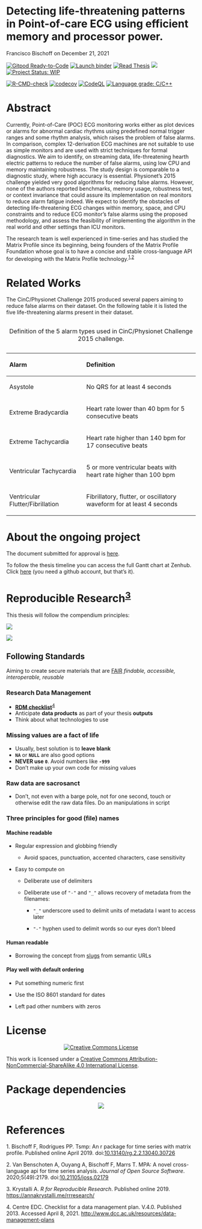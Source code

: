 Detecting life-threatening patterns in Point-of-care ECG using efficient
memory and processor power.
================
Francisco Bischoff
on December 21, 2021

<!-- README.md is generated from README.Rmd. Please edit that file -->

<!-- badges: start -->

[![Gitpod
Ready-to-Code](https://img.shields.io/badge/Gitpod-Ready--to--Code-blue?logo=gitpod)](https://gitpod.io/#https://github.com/franzbischoff/false.alarm/tree/develop)
[![Launch
binder](https://mybinder.org/badge_logo.svg)](https://mybinder.org/v2/gh/franzbischoff/false.alarm/master?urlpath=rstudio)
[![Read
Thesis](https://img.shields.io/badge/read-thesis__down-brightgreen)](https://franzbischoff.github.io/false.alarm/)
[![](https://zenodo.org/badge/261530912.svg)](https://zenodo.org/badge/latestdoi/261530912)
[![Project Status:
WIP](https://www.repostatus.org/badges/latest/wip.svg)](https://www.repostatus.org/#wip)

[![R-CMD-check](https://github.com/franzbischoff/false.alarm/actions/workflows/R-CMD-check.yaml/badge.svg)](https://github.com/franzbischoff/false.alarm/actions/workflows/R-CMD-check.yaml)
[![codecov](https://codecov.io/gh/franzbischoff/false.alarm/branch/develop/graph/badge.svg?token=w7AmbwhNvn)](https://codecov.io/gh/franzbischoff/false.alarm)
[![CodeQL](https://github.com/franzbischoff/false.alarm/actions/workflows/codeql-analysis.yaml/badge.svg?branch=master)](https://github.com/github/codeql-action/)
[![Language grade:
C/C++](https://img.shields.io/lgtm/grade/cpp/g/franzbischoff/false.alarm.svg?logo=lgtm&logoWidth=18)](https://lgtm.com/projects/g/franzbischoff/false.alarm/context:cpp)

<!-- badges: end -->

# Abstract

Currently, Point-of-Care (POC) ECG monitoring works either as plot
devices or alarms for abnormal cardiac rhythms using predefined normal
trigger ranges and some rhythm analysis, which raises the problem of
false alarms. In comparison, complex 12-derivation ECG machines are not
suitable to use as simple monitors and are used with strict techniques
for formal diagnostics. We aim to identify, on streaming data,
life-threatening hearth electric patterns to reduce the number of false
alarms, using low CPU and memory maintaining robustness. The study
design is comparable to a diagnostic study, where high accuracy is
essential. Physionet’s 2015 challenge yielded very good algorithms for
reducing false alarms. However, none of the authors reported benchmarks,
memory usage, robustness test, or context invariance that could assure
its implementation on real monitors to reduce alarm fatigue indeed. We
expect to identify the obstacles of detecting life-threatening ECG
changes within memory, space, and CPU constraints and to reduce ECG
monitor’s false alarms using the proposed methodology, and assess the
feasibility of implementing the algorithm in the real world and other
settings than ICU monitors.

The research team is well experienced in time-series and has studied the
Matrix Profile since its beginning, being founders of the Matrix Profile
Foundation whose goal is to have a concise and stable cross-language API
for developing with the Matrix Profile
technology.<sup>[1](#ref-Bischoff2019a),[2](#ref-VanBenschoten2020)</sup>

# Related Works

The CinC/Physionet Challenge 2015 produced several papers aiming to
reduce false alarms on their dataset. On the following table it is
listed the five life-threatening alarms present in their dataset.

<table class="table" style="margin-left: auto; margin-right: auto;">

<caption>

Definition of the 5 alarm types used in CinC/Physionet Challenge 2015
challenge.

</caption>

<thead>

<tr>

<th style="text-align:left;font-weight: bold;">

Alarm

</th>

<th style="text-align:left;font-weight: bold;">

Definition

</th>

</tr>

</thead>

<tbody>

<tr>

<td style="text-align:left;width: 5cm; ">

Asystole

</td>

<td style="text-align:left;">

No QRS for at least 4 seconds

</td>

</tr>

<tr>

<td style="text-align:left;width: 5cm; ">

Extreme Bradycardia

</td>

<td style="text-align:left;">

Heart rate lower than 40 bpm for 5 consecutive beats

</td>

</tr>

<tr>

<td style="text-align:left;width: 5cm; ">

Extreme Tachycardia

</td>

<td style="text-align:left;">

Heart rate higher than 140 bpm for 17 consecutive beats

</td>

</tr>

<tr>

<td style="text-align:left;width: 5cm; ">

Ventricular Tachycardia

</td>

<td style="text-align:left;">

5 or more ventricular beats with heart rate higher than 100 bpm

</td>

</tr>

<tr>

<td style="text-align:left;width: 5cm; ">

Ventricular Flutter/Fibrillation

</td>

<td style="text-align:left;">

Fibrillatory, flutter, or oscillatory waveform for at least 4 seconds

</td>

</tr>

</tbody>

</table>

# About the ongoing project

The document submitted for approval is
[here](https://github.com/franzbischoff/false.alarm/blob/master/protocol/Protocol.pdf).

To follow the thesis timeline you can access the full Gantt chart at
Zenhub. Click
[here](https://app.zenhub.com/workspaces/phd-thesis-5eb2ce34f5f30b3aed0a35af/roadmap)
(you need a github account, but that’s it).

# Reproducible Research<sup>[3](#ref-krystalli_2019)</sup>

This thesis will follow the compendium principles:

![](docs/figure/compendium_principles.png)

![](docs/figure/compendium_principles2.png)

## Following Standards

Aiming to create secure materials that are
[FAIR](https://www.nature.com/articles/sdata201618) *findable,
accessible, interoperable, reusable*

### Research Data Management

  - [**RDM
    checklist**](http://www.dcc.ac.uk/sites/default/files/documents/resource/DMP/DMP_Checklist_2013.pdf)<sup>[4](#ref-dcc_2013)</sup>
  - Anticipate **data products** as part of your thesis **outputs**
  - Think about what technologies to use

### Missing values are a fact of life

  - Usually, best solution is to **leave blank**
  - **`NA`** or **`NULL`** are also good options
  - **NEVER use `0`**. Avoid numbers like **`-999`**
  - Don’t make up your own code for missing values

### Raw data are sacrosanct

  - Don’t, not even with a barge pole, not for one second, touch or
    otherwise edit the raw data files. Do an manipulations in script

### Three principles for good (file) names

#### Machine readable

  - Regular expression and globbing friendly
    
      - Avoid spaces, punctuation, accented characters, case sensitivity

  - Easy to compute on
    
      - Deliberate use of delimiters
    
      - Deliberate use of `"-"` and `"_"` allows recovery of metadata
        from the filenames:
        
          - `"_"` underscore used to delimit units of metadata I want to
            access later
        
          - `"-"` hyphen used to delimit words so our eyes don’t bleed

#### Human readable

  - Borrowing the concept from
    [slugs](https://en.wikipedia.org/wiki/Clean_URL#Slug) from semantic
    URLs

#### Play well with default ordering

  - Put something numeric first

  - Use the ISO 8601 standard for dates

  - Left pad other numbers with zeros

# License

<center>

[![Creative Commons
License](https://i.creativecommons.org/l/by-nc-sa/4.0/88x31.png)](https://creativecommons.org/licenses/by-nc-sa/4.0/)

</center>

This work is licensed under a [Creative Commons
Attribution-NonCommercial-ShareAlike 4.0 International
License](https://creativecommons.org/licenses/by-nc-sa/4.0/).

# Package dependencies

<center>

![](man/figures/dependency_plot-1.png)<!-- -->

</center>

# References

<div id="refs" class="references">

<div id="ref-Bischoff2019a">

1\. Bischoff F, Rodrigues PP. Tsmp: An r package for time series with
matrix profile. Published online April 2019.
doi:[10.13140/rg.2.2.13040.30726](https://doi.org/10.13140/rg.2.2.13040.30726)

</div>

<div id="ref-VanBenschoten2020">

2\. Van Benschoten A, Ouyang A, Bischoff F, Marrs T. MPA: A novel
cross-language api for time series analysis. *Journal of Open Source
Software*. 2020;5(49):2179.
doi:[10.21105/joss.02179](https://doi.org/10.21105/joss.02179)

</div>

<div id="ref-krystalli_2019">

3\. Krystalli A. *R for Reproducible Research*. Published online 2019.
<https://annakrystalli.me/rrresearch/>

</div>

<div id="ref-dcc_2013">

4\. Centre EDC. Checklist for a data management plan. V.4.0. Published
2013. Accessed April 8, 2021.
<http://www.dcc.ac.uk/resources/data-management-plans>

</div>

</div>
